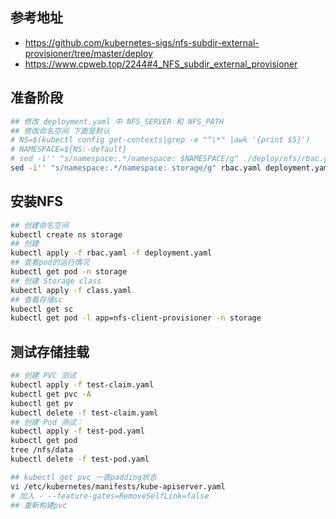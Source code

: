 ## 参考地址
- https://github.com/kubernetes-sigs/nfs-subdir-external-provisioner/tree/master/deploy
- https://www.cpweb.top/2244#4_NFS_subdir_external_provisioner

## 准备阶段
```bash
## 修改 deployment.yaml 中 NFS_SERVER 和 NFS_PATH
## 修改命名空间 下面是默认
# NS=$(kubectl config get-contexts|grep -e "^\*" |awk '{print $5}')
# NAMESPACE=${NS:-default}
# sed -i'' "s/namespace:.*/namespace: $NAMESPACE/g" ./deploy/nfs/rbac.yaml
sed -i'' "s/namespace:.*/namespace: storage/g" rbac.yaml deployment.yaml
```

## 安装NFS
```bash
## 创建命名空间
kubectl create ns storage
## 创建
kubectl apply -f rbac.yaml -f deployment.yaml
## 查看pod的运行情况
kubectl get pod -n storage
## 创建 Storage class
kubectl apply -f class.yaml 
## 查看存储sc
kubectl get sc
kubectl get pod -l app=nfs-client-provisioner -n storage
```

## 测试存储挂载
```bash
## 创建 PVC 测试
kubectl apply -f test-claim.yaml
kubectl get pvc -A
kubectl get pv
kubectl delete -f test-claim.yaml
## 创建 Pod 测试：
kubectl apply -f test-pod.yaml
kubectl get pod
tree /nfs/data
kubectl delete -f test-pod.yaml

## kubectl get pvc 一直padding状态
vi /etc/kubernetes/manifests/kube-apiserver.yaml
# 加入 - --feature-gates=RemoveSelfLink=false
## 重新构建pvc
```
